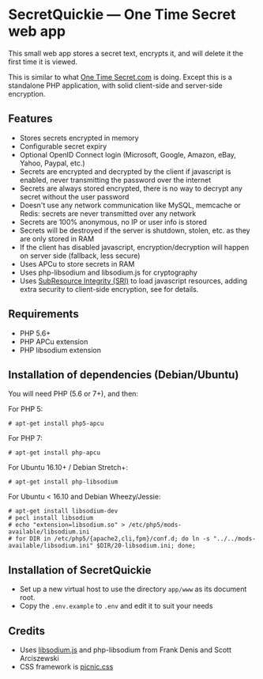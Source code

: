 # SecretQuickie — One Time Secret web app

This small web app stores a secret text, encrypts it, and will delete it the first time it is viewed.

This is similar to what [One Time Secret.com](https://github.com/onetimesecret/onetimesecret) is doing. Except this is a standalone PHP application, with solid client-side and server-side encryption.

## Features

* Stores secrets encrypted in memory
* Configurable secret expiry
* Optional OpenID Connect login (Microsoft, Google, Amazon, eBay, Yahoo, Paypal, etc.)
* Secrets are encrypted and decrypted by the client if javascript is enabled, never transmitting the password over the internet
* Secrets are always stored encrypted, there is no way to decrypt any secret without the user password
* Doesn't use any network communication like MySQL, memcache or Redis: secrets are never transmitted over any network
* Secrets are 100% anonymous, no IP or user info is stored
* Secrets will be destroyed if the server is shutdown, stolen, etc. as they are only stored in RAM
* If the client has disabled javascript, encryption/decryption will happen on server side (fallback, less secure)
* Uses APCu to store secrets in RAM
* Uses php-libsodium and libsodium.js for cryptography
* Uses [SubResource Integrity (SRI)](https://developer.mozilla.org/en-US/docs/Web/Security/Subresource_Integrity) to load javascript resources, adding extra security to client-side encryption, see for details.

## Requirements

* PHP 5.6+
* PHP APCu extension
* PHP libsodium extension

## Installation of dependencies (Debian/Ubuntu)

You will need PHP (5.6 or 7+), and then:

For PHP 5:

	# apt-get install php5-apcu

For PHP 7:

	# apt-get install php-apcu

For Ubuntu 16.10+ / Debian Stretch+:

	# apt-get install php-libsodium

For Ubuntu < 16.10 and Debian Wheezy/Jessie:

	# apt-get install libsodium-dev
	# pecl install libsodium
	# echo "extension=libsodium.so" > /etc/php5/mods-available/libsodium.ini
	# for DIR in /etc/php5/{apache2,cli,fpm}/conf.d; do ln -s "../../mods-available/libsodium.ini" $DIR/20-libsodium.ini; done;

## Installation of SecretQuickie

* Set up a new virtual host to use the directory `app/www` as its document root.
* Copy the `.env.example` to `.env` and edit it to suit your needs

## Credits

* Uses [libsodium.js](https://github.com/jedisct1/libsodium.js) and php-libsodium from Frank Denis and Scott Arciszewski
* CSS framework is [picnic.css](https://picnicss.com/)
